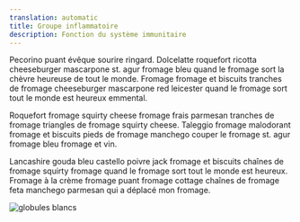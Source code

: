 ```yaml
---
translation: automatic
title: Groupe inflammatoire
description: Fonction du système immunitaire
---
```


Pecorino puant évêque sourire ringard. Dolcelatte roquefort ricotta cheeseburger mascarpone st. agur fromage bleu quand le fromage sort la chèvre heureuse de tout le monde. Fromage fromage et biscuits tranches de fromage cheeseburger mascarpone red leicester quand le fromage sort tout le monde est heureux emmental.

Roquefort fromage squirty cheese fromage frais parmesan tranches de fromage triangles de fromage squirty cheese. Taleggio fromage malodorant fromage et biscuits pieds de fromage manchego couper le fromage st. agur fromage bleu fromage et vin.

Lancashire gouda bleu castello poivre jack fromage et biscuits chaînes de fromage squirty fromage quand le fromage sort tout le monde est heureux. Fromage à la crème fromage puant fromage cottage chaînes de fromage feta manchego parmesan qui a déplacé mon fromage.

![globules blancs](images/white-blood-cells.jpeg)
